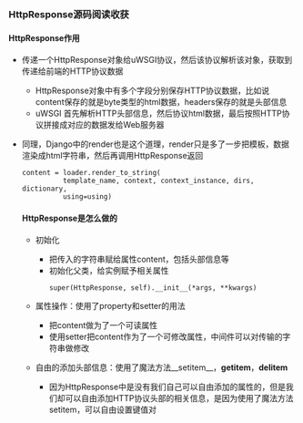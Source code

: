 ### HttpResponse源码阅读收获



#### HttpResponse作用
* 传递一个HttpResponse对象给uWSGI协议，然后该协议解析该对象，获取到传递给前端的HTTP协议数据
  * HttpResponse对象中有多个字段分别保存HTTP协议数据，比如说content保存的就是byte类型的html数据，headers保存的就是头部信息
  * uWSGI 首先解析HTTP头部信息，然后协议html数据，最后按照HTTP协议拼接成对应的数据发给Web服务器
* 同理，Django中的render也是这个道理，render只是多了一步把模板，数据渲染成html字符串，然后再调用HttpResponse返回
  ```
  content = loader.render_to_string(
            template_name, context, context_instance, dirs, dictionary,
            using=using)
  ```
  
  
  #### HttpResponse是怎么做的
  * 初始化
    * 把传入的字符串赋给属性content，包括头部信息等
    * 初始化父类，给实例赋予相关属性
      ```
      super(HttpResponse, self).__init__(*args, **kwargs)
      ```
  * 属性操作：使用了property和setter的用法
    * 把content做为了一个可读属性
    * 使用setter把content作为了一个可修改属性，中间件可以对传输的字符串做修改
    
  * 自由的添加头部信息：使用了魔法方法__setitem__，__getitem__，__delitem__
    * 因为HttpResponse中是没有我们自己可以自由添加的属性的，但是我们却可以自由添加HTTP协议头部的相关信息，是因为使用了魔法方法setitem，可以自由设置键值对
    
    
